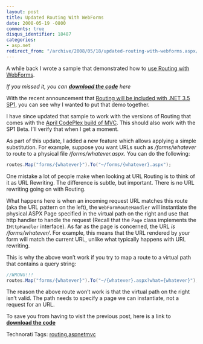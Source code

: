 ```yaml
---
layout: post
title: Updated Routing With WebForms
date: 2008-05-19 -0800
comments: true
disqus_identifier: 18487
categories:
- asp.net
redirect_from: "/archive/2008/05/18/updated-routing-with-webforms.aspx/"
---
```


A while back I wrote a sample that demonstrated how to [use Routing with
WebForms](http://haacked.com/archive/2008/03/11/using-routing-with-webforms.aspx "Using Routing with WebForms").

*If you missed it, you can **[download the
code](http://haacked.com/code/WebFormRoutingDemo.zip "Download the code")**
here*

With the recent announcement that [Routing will be included with .NET
3.5
SP1](http://haacked.com/archive/2008/05/12/sp1-beta-and-its-effect-on-mvc.aspx "Routing in SP1"),
you can see why I wanted to put that demo together.

I have since updated that sample to work with the versions of Routing
that comes with the [April CodePlex build of
MVC](http://www.codeplex.com/aspnet/Release/ProjectReleases.aspx?ReleaseId=12640 "MVC Interim").
This should also work with the SP1 Beta. I’ll verify that when I get a
moment.

As part of this update, I added a new feature which allows applying a
simple substitution. For example, suppose you want URLs such as
*/forms/whatever* to route to a physical file */forms/whatever.aspx*.
You can do the following:

```csharp
routes.Map("forms/{whatever}").To("~/forms/{whatever}.aspx");
```

One mistake a lot of people make when looking at URL Routing is to think
of it as URL Rewriting. The difference is subtle, but important. There
is no URL rewriting going on with Routing.

What happens here is when an incoming request URL matches this route
(aka the URL pattern on the left), the `WebFormRouteHandler` will
instantiate the physical ASPX Page specified in the virtual path on the
right and use that http handler to handle the request (Recall that the
`Page` class implements the `IHttpHandler` interface). As far as the
page is concerned, the URL *is* */forms/whatever/*. For example, this
means that the URL rendered by your form will match the current URL,
unlike what typically happens with URL rewriting.

This is why the above won’t work if you try to map a route to a virtual
path that contains a query string:

```csharp
//WRONG!!!
routes.Map("forms/{whatever}").To("~/{whatever}.aspx?what={whatever}");
```

The reason the above route won’t work is that the virtual path on the
right isn’t valid. The path needs to specify a page we can instantiate,
not a request for an URL.

To save you from having to visit the previous post, here is a link to
**[download the code](http://haacked.com/code/WebFormRoutingDemo.zip)**

Technorati Tags:
[routing](http://technorati.com/tags/routing),[aspnetmvc](http://technorati.com/tags/aspnetmvc)

